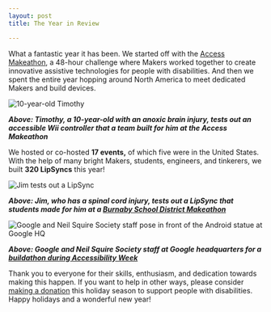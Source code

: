 ```yaml
---
layout: post
title: The Year in Review

---
```

What a fantastic year it has been. We started off with the <a title="Read more about the Access Makeathon" href="http://www.neilsquire.ca/latest-news/technology-news/lipsync-update-summary-access-makeathon/" target="_blank">Access Makeathon</a>, a 48-hour challenge where Makers worked together to create innovative assistive technologies for people with disabilities. And then we spent the entire year hopping around North America to meet dedicated Makers and build devices.

<img class="aligncenter size-large wp-image-15284" title="10-year-old Timothy" alt="10-year-old Timothy" src="http://www.neilsquire.ca/wp-content/uploads/2017/12/IMG_5044-682x1024.jpg"/>

<em><strong>Above: Timothy, a 10-year-old with an anoxic brain injury, tests out an accessible Wii controller that a team built for him at the Access Makeathon</strong></em>

We hosted or co-hosted <strong>17 events,</strong> of which five were in the United States. With the help of many bright Makers, students, engineers, and tinkerers, we built <strong>320 LipSyncs</strong> this year!

<img class="aligncenter size-full wp-image-15285" title="Jim tests out a LipSync" alt="Jim tests out a LipSync" src="http://www.neilsquire.ca/wp-content/uploads/2017/12/Jim.jpg"/>

<em><strong>Above: Jim, who has a spinal cord injury, tests out a LipSync that students made for him at a <a title="Learn more about the Burnaby School District Makeathon" href="http://www.makersmakingchange.com/event/burnaby-school-district-make-a-thon/" target="_blank" rel="noopener">Burnaby School District Makeathon</a></strong></em>

<img class="aligncenter size-full wp-image-15113" title="Google and Neil Squire Society staff pose in front of the Android statue at Google HQ" alt="Google and Neil Squire Society staff pose in front of the Android statue at Google HQ" src="http://www.neilsquire.ca/wp-content/uploads/2014/05/Android-group-photo.jpg" />

<em><strong>Above: Google and Neil Squire Society staff at Google headquarters for a <a title="Read more about the buildathon with Google" href="http://www.makersmakingchange.com/event/buildathon-at-google/" target="_blank">buildathon during Accessibility Week</a></strong></em>

Thank you to everyone for their skills, enthusiasm, and dedication towards making this happen. If you want to help in other ways, please consider <a title="Click here to donate" href="https://www.canadahelps.org/en/charities/864366174RR0001-neil-squire-society/" target="_blank" rel="noopener">making a donation</a> this holiday season to support people with disabilities. Happy holidays and a wonderful new year!
